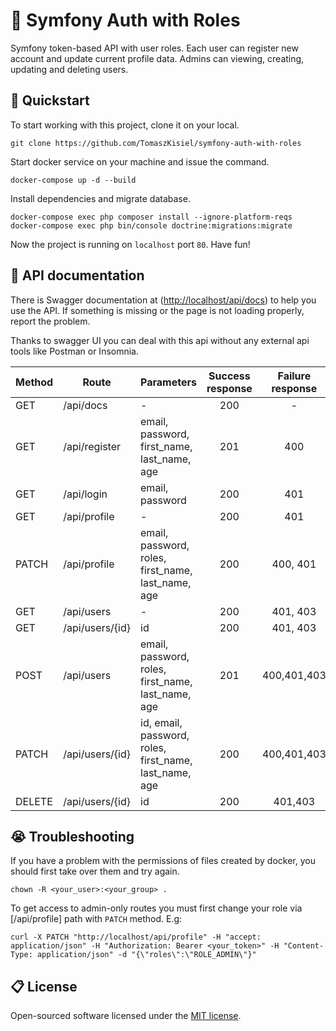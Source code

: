 # :lock_with_ink_pen: Symfony Auth with Roles

Symfony token-based API with user roles. Each user can register
new account and update current profile data. Admins can viewing, 
creating, updating and deleting users. 

## :rabbit: Quickstart

To start working with this project, clone it on your local.

```
git clone https://github.com/TomaszKisiel/symfony-auth-with-roles
```

Start docker service on your machine and issue the command.

```
docker-compose up -d --build
```

Install dependencies and migrate database.

```
docker-compose exec php composer install --ignore-platform-reqs
docker-compose exec php bin/console doctrine:migrations:migrate
```

Now the project is running on ```localhost``` port ```80```. Have fun!

## :memo: API documentation

There is Swagger documentation at ([http://localhost/api/docs](http://localhost/api/docs)) to help 
you use the API. If something is missing or the page is not loading properly, report the problem.

Thanks to swagger UI you can deal with this api without any external api tools like 
Postman or Insomnia.

| Method | Route | Parameters | Success response | Failure response
|-------------|---|---| :---: | :---: |
| GET | /api/docs | - | 200 | - |
| GET | /api/register | email, password, first_name, last_name, age | 201 | 400 |
| GET | /api/login | email, password | 200 | 401 |
| GET | /api/profile | - | 200 | 401 |
| PATCH | /api/profile | email, password, roles, first_name, last_name, age | 200 | 400, 401 |
| GET | /api/users | - | 200 | 401, 403 |
| GET | /api/users/{id} | id | 200 | 401, 403 |
| POST | /api/users | email, password, roles, first_name, last_name, age | 201 | 400,401,403 |
| PATCH | /api/users/{id} | id, email, password, roles, first_name, last_name, age | 200 | 400,401,403 |
| DELETE | /api/users/{id} | id | 200 | 401,403 |

## :sob: Troubleshooting

If you have a problem with the permissions of files created by
docker, you should first take over them and try again.

```
chown -R <your_user>:<your_group> .
```

To get access to admin-only routes you must first change your role 
via [/api/profile] path with ```PATCH``` method. E.g:

```
curl -X PATCH "http://localhost/api/profile" -H "accept: application/json" -H "Authorization: Bearer <your_token>" -H "Content-Type: application/json" -d "{\"roles\":\"ROLE_ADMIN\"}"
```

## :clipboard: License

Open-sourced software licensed under the [MIT license](https://opensource.org/licenses/MIT).
